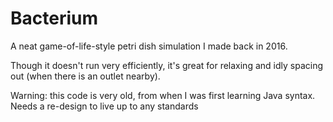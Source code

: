 # Bacterium
A neat game-of-life-style petri dish simulation I made back in 2016. 

Though it doesn't run very efficiently, it's great for relaxing and idly spacing out (when there is an outlet nearby).

Warning: this code is very old, from when I was first learning Java syntax. Needs a re-design to live up to any standards
